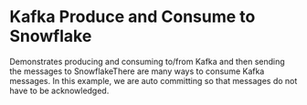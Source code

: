 # Kafka Produce and Consume to Snowflake

Demonstrates producing and consuming to/from Kafka and then sending the messages to SnowflakeThere are many ways to consume Kafka messages. In this example, we are auto committing so that messages do not have to be acknowledged.
